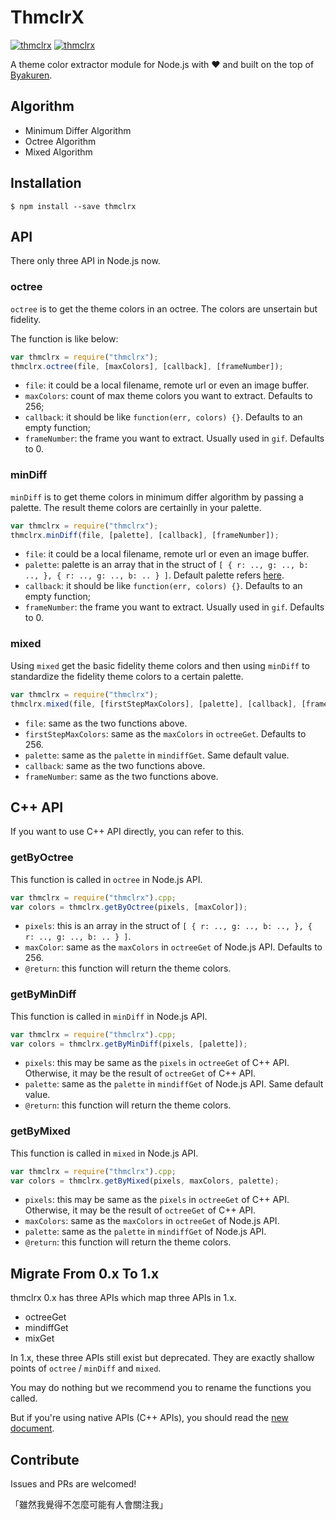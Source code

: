 # ThmclrX

[![thmclrx](http://img.shields.io/npm/v/thmclrx.svg)](https://www.npmjs.org/package/thmclrx)
[![thmclrx](http://img.shields.io/npm/dm/thmclrx.svg)](https://www.npmjs.org/package/thmclrx)

A theme color extractor module for Node.js with ❤ and built on the top of [Byakuren](https://github.com/XadillaX/byakuren).

## Algorithm

- Minimum Differ Algorithm
- Octree Algorithm
- Mixed Algorithm

## Installation

```shell
$ npm install --save thmclrx
```

## API

There only three API in Node.js now.

### octree

`octree` is to get the theme colors in an octree. The colors are unsertain but fidelity.

The function is like below:

```javascript
var thmclrx = require("thmclrx");
thmclrx.octree(file, [maxColors], [callback], [frameNumber]);
```

+ `file`: it could be a local filename, remote url or even an image buffer.
+ `maxColors`: count of max theme colors you want to extract. Defaults to 256;
+ `callback`: it should be like `function(err, colors) {}`. Defaults to an empty function;
+ `frameNumber`: the frame you want to extract. Usually used in `gif`. Defaults to 0.

### minDiff

`minDiff` is to get theme colors in minimum differ algorithm by passing a palette. The result theme colors are certainlly in your palette.

```javascript
var thmclrx = require("thmclrx");
thmclrx.minDiff(file, [palette], [callback], [frameNumber]);
```

+ `file`: it could be a local filename, remote url or even an image buffer.
+ `palette`: palette is an array that in the struct of `[ { r: .., g: .., b: .., }, { r: .., g: .., b: .. } ]`. Default palette refers [here](https://github.com/XadillaX/thmclrx/blob/master/lib/default_palette.js).
+ `callback`: it should be like `function(err, colors) {}`. Defaults to an empty function;
+ `frameNumber`: the frame you want to extract. Usually used in `gif`. Defaults to 0.

### mixed

Using `mixed` get the basic fidelity theme colors and then using `minDiff` to standardize the fidelity theme colors to a certain palette.

```javascript
var thmclrx = require("thmclrx");
thmclrx.mixed(file, [firstStepMaxColors], [palette], [callback], [frameNumber]);
```

+ `file`: same as the two functions above.
+ `firstStepMaxColors`: same as the `maxColors` in `octreeGet`. Defaults to 256.
+ `palette`: same as the `palette` in `mindiffGet`. Same default value.
+ `callback`: same as the two functions above.
+ `frameNumber`: same as the two functions above.

## C++ API

If you want to use C++ API directly, you can refer to this.

### getByOctree

This function is called in `octree` in Node.js API.

```javascript
var thmclrx = require("thmclrx").cpp;
var colors = thmclrx.getByOctree(pixels, [maxColor]);
```

+ `pixels`: this is an array in the struct of `[ { r: .., g: .., b: .., }, { r: .., g: .., b: .. } ]`.
+ `maxColor`: same as the `maxColors` in `octreeGet` of Node.js API. Defaults to 256.
+ `@return`: this function will return the theme colors.

### getByMinDiff

This function is called in `minDiff` in Node.js API.

```javascript
var thmclrx = require("thmclrx").cpp;
var colors = thmclrx.getByMinDiff(pixels, [palette]);
```

+ `pixels`: this may be same as the `pixels` in `octreeGet` of C++ API. Otherwise, it may be the result of `octreeGet` of C++ API.
+ `palette`: same as the `palette` in `mindiffGet` of Node.js API. Same default value.
+ `@return`: this function will return the theme colors.

### getByMixed

This function is called in `mixed` in Node.js API.

```javascript
var thmclrx = require("thmclrx").cpp;
var colors = thmclrx.getByMixed(pixels, maxColors, palette);
```

+ `pixels`: this may be same as the `pixels` in `octreeGet` of C++ API. Otherwise, it may be the result of `octreeGet` of C++ API.
+ `maxColors`: same as the `maxColors` in `octreeGet` of Node.js API.
+ `palette`: same as the `palette` in `mindiffGet` of Node.js API.
+ `@return`: this function will return the theme colors.

## Migrate From 0.x To 1.x

thmclrx 0.x has three APIs which map three APIs in 1.x.

+ octreeGet
+ mindiffGet
+ mixGet

In 1.x, these three APIs still exist but deprecated. They are exactly shallow points of `octree` / `minDiff` and `mixed`.

You may do nothing but we recommend you to rename the functions you called.

But if you're using native APIs (C++ APIs), you should read the [new document](#c-api).

## Contribute

Issues and PRs are welcomed!

「雖然我覺得不怎麼可能有人會關注我」
